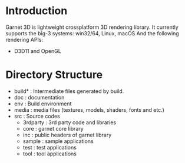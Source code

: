 Introduction
============

Garnet 3D is lightweight crossplatform 3D rendering library.
It currently supports the big-3 systems:
  win32/64, Linux, macOS
And the following rendering APIs:
  - D3D11 and OpenGL

Directory Structure
===================

- build* :            Intermediate files generated by build.
- doc :               documentation
- env :               Build environment
- media :             media files (textures, models, shaders, fonts and etc.)
- src :               Source codes
  - 3rdparty :        3rd party code and libraries
  - core :            garnet core library
  - inc :             public headers of garnet library
  - sample :          sample applications
  - test :            test applications
  - tool :            tool applications
